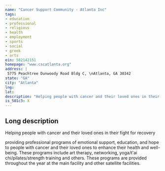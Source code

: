 ```yaml
---
name: "Cancer Support Community - Atlanta Inc"
tags:
- education
- professional
- religious
- health
- employment
- sports
- social
- greek
- arts
ein: 582142151
homepage: "www.cscatlanta.org"
address: |
 5775 Peachtree Dunwoody Road Bldg C, \nAtlanta, GA 30342
state: "GA"
city: "Atlanta"
lng: 
lat: 
description: "Helping people with cancer and their loved ones in their fight for recovery providing participants with professional programs of education, emotional support, and hope, totally free of charge. "
is_501c3: X
---
```


## Long description

Helping people with cancer and their loved ones in their fight for recovery
  
  providing professional programs of emotional support, education, and hope to people with cancer and their loved ones to enhance their health and well-being. These programs include art therapy, networking, yoga/t'ai chi/pilates/strength training and others. These programs are provided throughout the year at the main facility and other satellite facilities. 
